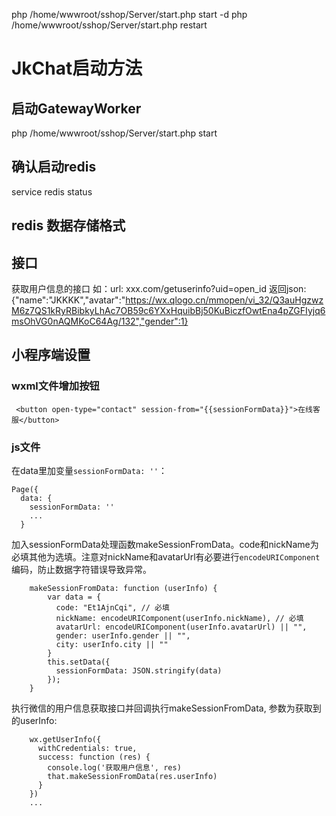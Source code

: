 
php /home/wwwroot/sshop/Server/start.php start -d
php /home/wwwroot/sshop/Server/start.php restart

# JkChat启动方法

## 启动GatewayWorker

php /home/wwwroot/sshop/Server/start.php start

## 确认启动redis

service redis status

## redis 数据存储格式



## 接口

获取用户信息的接口
如：url: xxx.com/getuserinfo?uid=open_id
返回json: {"name":"JKKKK","avatar":"https://wx.qlogo.cn/mmopen/vi_32/Q3auHgzwzM6z7QS1kRyRBibkyLhAc7OB59c6YXxHquibBj50KuBiczfOwtEna4pZGFIyjq6msOhVG0nAQMKoC64Ag/132","gender":1}

## 小程序端设置

### wxml文件增加按钮
```
 <button open-type="contact" session-from="{{sessionFormData}}">在线客服</button>
```
### js文件

在data里加变量`sessionFormData: ''`：
```
Page({
  data: {
    sessionFormData: ''
    ...
  }
```
加入sessionFormData处理函数makeSessionFromData。code和nickName为必填其他为选填。注意对nickName和avatarUrl有必要进行`encodeURIComponent`编码，防止数据字符错误导致异常。

```
    makeSessionFromData: function (userInfo) {
        var data = {
          code: "Et1AjnCqi", // 必填
          nickName: encodeURIComponent(userInfo.nickName), // 必填
          avatarUrl: encodeURIComponent(userInfo.avatarUrl) || "", 
          gender: userInfo.gender || "",
          city: userInfo.city || ""
        }
        this.setData({
          sessionFormData: JSON.stringify(data)
        });
    }

```
执行微信的用户信息获取接口并回调执行makeSessionFromData, 参数为获取到的userInfo:
```
    wx.getUserInfo({
      withCredentials: true,
      success: function (res) {
        console.log('获取用户信息', res)
        that.makeSessionFromData(res.userInfo)
      }
    })
    ...
```

